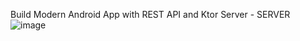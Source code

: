 Build Modern Android App with REST API and Ktor Server - SERVER
![image](https://user-images.githubusercontent.com/85354530/146005738-9e9a006f-97ab-4c21-a8e9-558d96de7e42.png)
